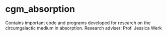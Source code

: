 # cgm_absorption
Contains important code and programs developed for research on the circumgalactic medium in absorption. Research adviser: Prof. Jessica Werk
